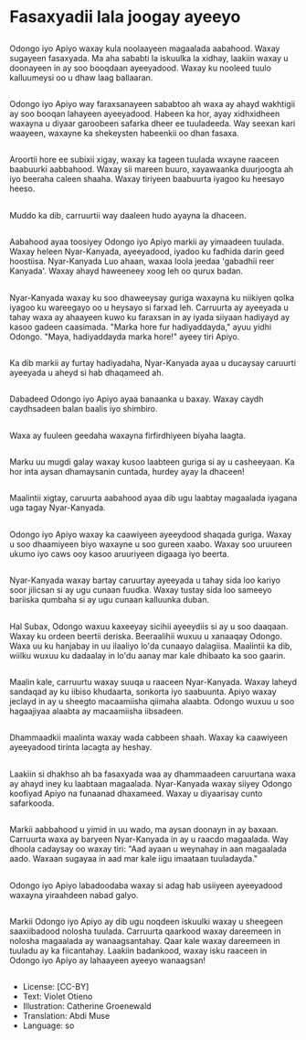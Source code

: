 # Fasaxyadii lala joogay ayeeyo

##
Odongo iyo Apiyo waxay kula noolaayeen magaalada aabahood. Waxay sugayeen fasaxyada. Ma aha sababti la iskuulka la xidhay, laakiin waxay u doonayeen in ay soo booqdaan ayeeyadood. Waxay ku nooleed tuulo kalluumeysi oo u dhaw laag ballaaran.

##
Odongo iyo Apiyo way faraxsanayeen sababtoo ah waxa ay ahayd wakhtigii ay soo booqan lahayeen ayeeyadood. Habeen ka hor, ayay xidhxidheen waxayna u diyaar garoobeen safarka dheer ee tuuladeeda. Way seexan kari waayeen, waxayne ka shekeysten habeenkii oo dhan fasaxa.

##
Aroortii hore ee subixii xigay, waxay ka tageen tuulada wxayne raaceen baabuurki aabbahood. Waxay sii mareen buuro, xayawaanka duurjoogta ah iyo beeraha caleen shaaha. Waxay tiriyeen baabuurta iyagoo ku heesayo heeso.

##
Muddo ka dib, carruurtii way daaleen hudo ayayna la dhaceen.

##
Aabahood ayaa toosiyey Odongo iyo Apiyo markii ay yimaadeen tuulada. Waxay heleen Nyar-Kanyada, ayeeyadood, iyadoo ku fadhida darin geed hoostiisa. Nyar-Kanyada Luo ahaan, waxaa loola jeedaa 'gabadhii reer Kanyada'. Waxay ahayd haweeneey xoog leh oo qurux badan.

##
Nyar-Kanyada waxay ku soo dhaweeysay guriga waxayna ku niikiyen qolka iyagoo ku wareegayo oo u heysayo si farxad leh. Carruurta ay ayeeyada u tahay waxa ay ahaayeen kuwo ku faraxsan in ay iyada siiyaan hadiyayd ay kasoo gadeen caasimada. "Marka hore fur hadiyaddayda," ayuu yidhi Odongo. "Maya, hadiyaddayda marka hore!" ayeey tiri Apiyo.

##
Ka dib markii ay furtay hadiyadaha, Nyar-Kanyada ayaa u ducaysay caruurti ayeeyada u aheyd si hab dhaqameed ah.

##
Dabadeed Odongo iyo Apiyo ayaa banaanka u baxay. Waxay caydh caydhsadeen balan baalis iyo shimbiro.

##
Waxa ay fuuleen geedaha waxayna firfirdhiyeen biyaha laagta.

##
Marku uu mugdi galay waxay kusoo laabteen guriga si ay u casheeyaan. Ka hor inta aysan dhamaysanin cuntada, hurdey ayay la dhaceen!

##
Maalintii xigtay, caruurta aabahood ayaa dib ugu laabtay magaalada iyagana uga tagay Nyar-Kanyada.

##
Odongo iyo Apiyo waxay ka caawiyeen ayeeydood shaqada guriga. Waxay u soo dhaamiyeen biyo waxayne u soo gureen xaabo. Waxay soo uruureen ukumo iyo caws ooy kasoo aruuriyeen digaaga iyo beerta.

##
Nyar-Kanyada waxay bartay caruurtay ayeeyada u tahay sida loo kariyo soor jilicsan si ay ugu cunaan fuudka. Waxay tustay sida loo sameeyo bariiska qumbaha si ay ugu cunaan kalluunka duban.

##
Hal Subax, Odongo waxuu kaxeeyay sicihii ayeeydiis si ay u soo daaqaan. Waxay ku ordeen beertii deriska. Beeraalihii wuxuu u xanaaqay Odongo. Waxa uu ku hanjabay in uu ilaaliyo lo'da cunaayo dalagiisa. Maalintii ka dib, wiilku wuxuu ku dadaalay in lo'du aanay mar kale dhibaato ka soo gaarin. 

##
Maalin kale, carruurtu waxay suuqa u raaceen Nyar-Kanyada. Waxay laheyd sandaqad ay ku iibiso khudaarta, sonkorta iyo saabuunta. Apiyo waxay jeclayd in ay u sheegto macaamiisha qiimaha alaabta. Odongo wuxuu u soo hagaajiyaa alaabta ay macaamiisha iibsadeen.

##
Dhammaadkii maalinta waxay wada cabbeen shaah. Waxay ka caawiyeen ayeeyadood tirinta lacagta ay heshay.

##
Laakiin si dhakhso ah ba fasaxyada waa ay dhammaadeen caruurtana waxa ay ahayd iney ku laabtaan magaalada. Nyar-Kanyada waxay siiyey Odongo koofiyad Apiyo na funaanad dhaxameed. Waxay u diyaarisay cunto safarkooda.

##
Markii aabbahood u yimid in uu wado, ma aysan doonayn in ay baxaan. Carruurta waxa ay baryeen Nyar-Kanyada in ay u raacdo magaalada. Way dhoola cadaysay oo waxay tiri: "Aad ayaan u weynahay in aan magaalada aado. Waxaan sugayaa in aad mar kale iigu imaataan tuuladayda."

##
Odongo iyo Apiyo labadoodaba waxay si adag hab usiiyeen ayeeyadood waxayna yiraahdeen nabad galyo.

##
Markii Odongo iyo Apiyo ay dib ugu noqdeen iskuulki waxay u sheegeen saaxiibadood nolosha tuulada. Carruurta qaarkood waxay dareemeen in nolosha magaalada ay wanaagsantahay. Qaar kale waxay dareemeen in tuuladu ay ka fiicantahay. Laakiin badankood, waxay isku raaceen in Odongo iyo Apiyo ay lahaayeen ayeeyo wanaagsan!

##
* License: [CC-BY]
* Text: Violet Otieno
* Illustration: Catherine Groenewald
* Translation: Abdi Muse
* Language: so
